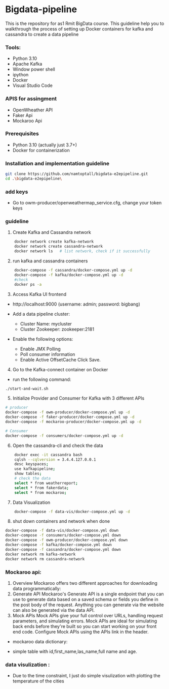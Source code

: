 # Bigdata-pipeline
This is the repository for as1 Rmit BigData course. This guideline help you to walkthrough the process of setting up Docker containers for kafka and cassandra to create a data pipeline 

### Tools: 
* Python 3.10 
* Apache Kafka
* Window power shell
* ipython
* Docker
* Visual Studio Code

### APIS for assingment 
- OpenWheather API 
- Faker Api
- Mockaroo Api 

### Prerequisites
- Python 3.10 (actually just 3.7+)
- Docker for containerization 

### Installation and implementation guideline 
```bash
git clone https://github.com/namtoptall/bigdata-e2epipeline.git
cd .\bigdata-e2epipeline\
 ```

### add keys
- Go to owm-producer/openweathermap_service.cfg, change your token keys 

### guideline 
1. Create Kafka and Cassandra network 
```bash
    docker network create kafka-network
    docker network create cassandra-network
    docker network ls   # list network, check if it successfully 
```
2. run kafka and cassandra containers
```bash 
    docker-compose -f cassandra/docker-compose.yml up -d
    docker-compose -f kafka/docker-compose.yml up -d
    #check 
    docker ps -a    
``` 
3. Access Kafka UI frontend

- http://localhost:9000 (username: admin; password: bigbang)

- Add a data pipeline cluster:
    + Cluster Name: mycluster
    + Cluster Zookeeper: zookeeper:2181

- Enable the following options:
    + Enable JMX Polling
    + Poll consumer information
    + Enable Active OffsetCache Click Save.  

4. Go to the Kafka-connect container on Docker 
- run the following command: 
```bash
./start-and-wait.sh
```

5. Initialize Provider and Consumer for Kafka with 3 different APIs
```bash
# producer
docker-compose -f owm-producer/docker-compose.yml up -d
docker-compose -f faker-producer/docker-compose.yml up -d
docker-compose -f mockaroo-producer/docker-compose.yml up -d

# Consumer
docker-compose -f consumers/docker-compose.yml up -d
```
6. Open the cassandra-cli and check the data
```bash 
    docker exec -it cassandra bash 
    cqlsh --cqlversion = 3.4.4.127.0.0.1
    desc keyspaces;
    use kafkapipeline;
    show tables;
    # check the data
    select * from weatherreport;
    select * from fakerdata;
    select * from mockaroo;
```

7. Data Visualization
```bash
    docker-compose -f data-vis/docker-compose.yml up -d
```
8. shut down containers and network when done 
```bash    
docker-compose -f data-vis/docker-compose.yml down
docker-compose -f consumers/docker-compose.yml down
docker-compose -f owm-producer/docker-compose.yml down 
docker-compose -f kafka/docker-compose.yml down 
docker-compose -f cassandra/docker-compose.yml down 
docker network rm kafka-network
docker network rm cassandra-network
```

### Mockaroo api: 
1. Overview
Mockaroo offers two different approaches for downloading data programmatically:
2. Generate API
Mockaroo's Generate API is a single endpoint that you can use to generate data based on a saved schema or fields you define in the post body of the request. Anything you can generate via the website can also be generated via the data API.
3. Mock APIs
Mock APIs give your full control over URLs, handling request parameters, and simulating errors. Mock APIs are ideal for simulating back ends before they're built so you can start working on your front end code. Configure Mock APIs using the APIs link in the header.
* mockaroo data dictionary: 
- simple table with id,first_name,las_name,full name and age.

### data visulization : 
- Due to the time constraint, I just do simple visulization with plotting the temperature of the cities

